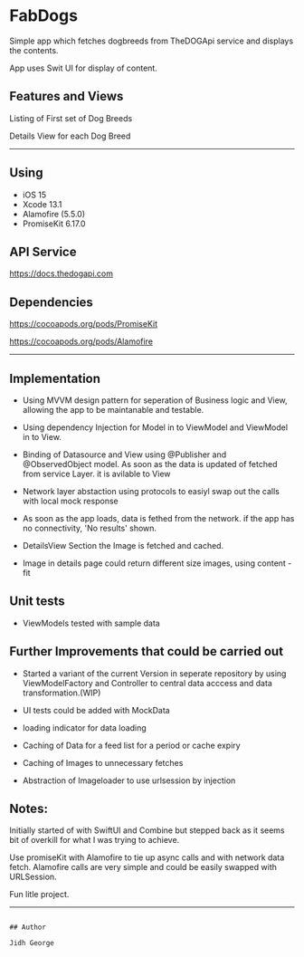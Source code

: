 # FabDogs

Simple app which fetches dogbreeds from TheDOGApi service and displays the contents.  


App uses Swit UI for display of content.


## Features and Views

Listing of First set of Dog Breeds

Details View for each Dog Breed

---



## Using

- iOS 15
- Xcode 13.1
- Alamofire (5.5.0)
- PromiseKit 6.17.0


## API Service

https://docs.thedogapi.com


## Dependencies
https://cocoapods.org/pods/PromiseKit

https://cocoapods.org/pods/Alamofire

---

## Implementation

- Using MVVM design pattern for seperation of Business logic and View, allowing the app to be maintanable and testable.
- Using dependency Injection for Model in to ViewModel and ViewModel in to View.
- Binding of Datasource and View using @Publisher and @ObservedObject model.  As soon as the data is updated of fetched from service Layer. it is avilable to View 

- Network layer abstaction using protocols to easiyl swap out the calls with local mock response
- As soon as the app loads, data is fethed from the network. if the app has no connectivity, 'No results' shown.

- DetailsView Section the Image is fetched and cached. 
- Image in details page could return different size images, using content - fit  


## Unit tests
- ViewModels tested with sample data


## Further Improvements that could be carried out

- Started a variant of the current Version in seperate repository by using ViewModelFactory and Controller to central data acccess and data transformation.(WIP)

- UI tests could be added with MockData

- loading indicator for data loading
- Caching of Data for a feed list for a period or cache expiry

- Caching of Images to unnecessary fetches
- Abstraction of Imageloader to use urlsession by injection 


## Notes:
 
Initially started of with SwiftUI and Combine but stepped back as it seems bit of overkill for what I was trying to achieve.

Use promiseKit with Alamofire  to tie up async calls and with network data fetch. Alamofire calls are very simple and could be easily swapped with URLSession.

Fun litle project.

---

```

## Author

Jidh George
